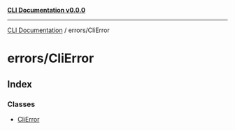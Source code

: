 [**CLI Documentation v0.0.0**](../../README.md)

***

[CLI Documentation](../../modules.md) / errors/CliError

# errors/CliError

## Index

### Classes

- [CliError](classes/CliError.md)
